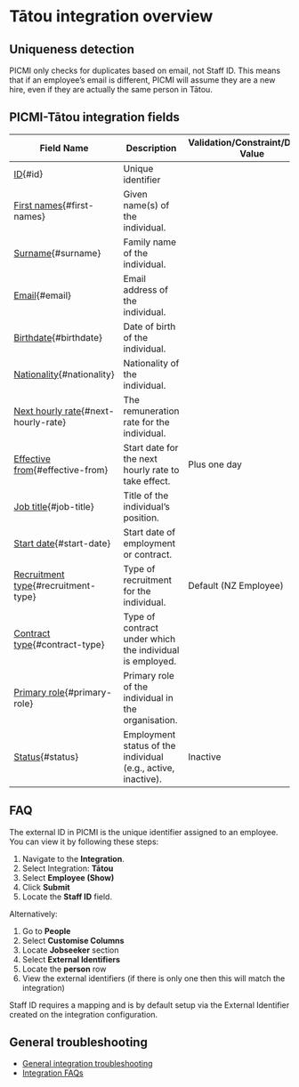 # Tātou integration overview

<explanation>

## Uniqueness detection

PICMI only checks for duplicates based on email, not Staff ID. This means that if an employee’s email is different, PICMI will assume they are a new hire, even if they are actually the same person in Tātou.

</explanation>

## PICMI-Tātou integration fields

| Field Name                                               | Description                                                   | Validation/Constraint/Default Value | Source                    |
|----------------------------------------------------------|---------------------------------------------------------------|-------------------------------------|---------------------------|
| [ID](#id){#id}                                           | Unique identifier                                             |                                     | Integration Configuration |
| [First names](#first-names){#first-names}                | Given name(s) of the individual.                              |                                     | Personal Information      |
| [Surname](#surname){#surname}                            | Family name of the individual.                                |                                     | Personal Information      |
| [Email](#email){#email}                                  | Email address of the individual.                              |                                     | Personal Information      |
| [Birthdate](#birthdate){#birthdate}                      | Date of birth of the individual.                              |                                     | Personal Information      |
| [Nationality](#nationality){#nationality}                | Nationality of the individual.                                |                                     | Personal Information      |
| [Next hourly rate](#next-hourly-rate){#next-hourly-rate} | The remuneration rate for the individual.                     |                                     | Job                       |
| [Effective from](#effective-from){#effective-from}       | Start date for the next hourly rate to take effect.           | Plus one day                        | Job                       |
| [Job title](#job-title){#job-title}                      | Title of the individual’s position.                           |                                     | Job                       |
| [Start date](#start-date){#start-date}                   | Start date of employment or contract.                         |                                     | Job                       |
| [Recruitment type](#recruitment-type){#recruitment-type} | Type of recruitment for the individual.                       | Default (NZ Employee)               | Integration Configuration |
| [Contract type](#contract-type){#contract-type}          | Type of contract under which the individual is employed.      |                                     | Integration Configuration |
| [Primary role](#primary-role){#primary-role}             | Primary role of the individual in the organisation.           |                                     | Integration Configuration |
| [Status](#status){#status}                               | Employment status of the individual (e.g., active, inactive). | Inactive                            | Integration Configuration |

<explanation>

## FAQ

<faq question="How can I view the staff ID?" :expandAll="expandAll">

The external ID in PICMI is the unique identifier assigned to an employee. You can view it by following these steps:

1. Navigate to the **Integration**.
2. Select Integration: **Tātou**
3. Select **Employee (Show)**
4. Click **Submit**
5. Locate the **Staff ID** field.

Alternatively:

1. Go to **People**
2. Select <span class="mdi mdi-cog-outline"></span> **Customise Columns**
3. Locate **Jobseeker** section
4. Select **External Identifiers**
5. Locate the **person** row <span class="mdi mdi-checkbox-marked-outline"></span>
6. View the external identifiers (if there is only one then this will match the integration)

<prompt>

Staff ID requires a mapping and is by default setup via the External Identifier created on the integration configuration.

</prompt>

</faq>

## General troubleshooting

- [General integration troubleshooting](integrations#troubleshooting)
- [Integration FAQs](../faqs#integrations)

</explanation>
